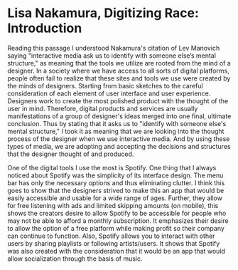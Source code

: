<h1>Lisa Nakamura, Digitizing Race: Introduction</h1>

<p> Reading this passage I understood Nakamura's citation of Lev Manovich saying "interactive media ask us to identify with someone else’s mental structure," as meaning that the tools we utilize are rooted from the mind of a designer. In a society where we have access to all sorts of digital platforms, people often fail to realize that these sites and tools we use were created by the minds of designers. Starting from basic sketches to the careful consideration of each element of user interface and user experience. Designers work to create the most polished product with the thought of the user in mind. Therefore, digital products and services are usually manifestations of a group of designer's ideas merged into one final, ultimate conclusion. Thus by stating that it asks us to "identify with someone else's mental structure," I took it as meaning that we are looking into the thought process of the designer when we use interactive media. And by using these types of media, we are adopting and accepting the decisions and structures that the designer thought of and produced.</p>

<p>One of the digital tools I use the most is Spotify. One thing that I always noticed about Spotify was the simplicity of its interface design. The menu bar has only the necessary options and thus eliminating clutter. I think this goes to show that the designers strived to make this an app that would be easily accessible and usable for a wide range of ages. Further, they allow for free listening with ads and limited skipping amounts (on mobile), this shows the creators desire to allow Spotify to be accessible for people who may not be able to afford a monthly subscription. It emphasizes their desire to allow the option of a free platform while making profit so their company can continue to function. Also, Spotify allows you to interact with other users by sharing playlists or following artists/users. It shows that Spotify was also created with the consideration that it would be an app that would allow socialization through the basis of music. </p>
